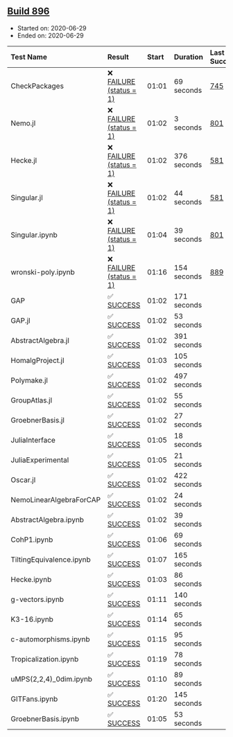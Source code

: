 ## [Build 896](https://oscarci.mathematik.uni-kl.de/job/oscar-julia-1.4/896/)

* Started on: 2020-06-29
* Ended on: 2020-06-29

| Test Name    | Result | Start | Duration | Last Success | First Failure |
|:-------------|:-------|:------|:---------|:-------------|:--------------|
| CheckPackages | ❌ [FAILURE (status = 1)](https://oscarci.mathematik.uni-kl.de/job/oscar-julia-1.4/896/artifact/logs/build-896/CheckPackages.log) | 01:01 | 69 seconds | [745](https://oscarci.mathematik.uni-kl.de/job/oscar-julia-1.4/745/) | [746](https://oscarci.mathematik.uni-kl.de/job/oscar-julia-1.4/746/) |
| Nemo.jl | ❌ [FAILURE (status = 1)](https://oscarci.mathematik.uni-kl.de/job/oscar-julia-1.4/896/artifact/logs/build-896/Nemo.jl.log) | 01:02 | 3 seconds | [801](https://oscarci.mathematik.uni-kl.de/job/oscar-julia-1.4/801/) | [802](https://oscarci.mathematik.uni-kl.de/job/oscar-julia-1.4/802/) |
| Hecke.jl | ❌ [FAILURE (status = 1)](https://oscarci.mathematik.uni-kl.de/job/oscar-julia-1.4/896/artifact/logs/build-896/Hecke.jl.log) | 01:02 | 376 seconds | [581](https://oscarci.mathematik.uni-kl.de/job/oscar-julia-1.4/581/) | [582](https://oscarci.mathematik.uni-kl.de/job/oscar-julia-1.4/582/) |
| Singular.jl | ❌ [FAILURE (status = 1)](https://oscarci.mathematik.uni-kl.de/job/oscar-julia-1.4/896/artifact/logs/build-896/Singular.jl.log) | 01:02 | 44 seconds | [581](https://oscarci.mathematik.uni-kl.de/job/oscar-julia-1.4/581/) | [582](https://oscarci.mathematik.uni-kl.de/job/oscar-julia-1.4/582/) |
| Singular.ipynb | ❌ [FAILURE (status = 1)](https://oscarci.mathematik.uni-kl.de/job/oscar-julia-1.4/896/artifact/logs/build-896/Singular.ipynb.log) | 01:04 | 39 seconds | [801](https://oscarci.mathematik.uni-kl.de/job/oscar-julia-1.4/801/) | [802](https://oscarci.mathematik.uni-kl.de/job/oscar-julia-1.4/802/) |
| wronski-poly.ipynb | ❌ [FAILURE (status = 1)](https://oscarci.mathematik.uni-kl.de/job/oscar-julia-1.4/896/artifact/logs/build-896/wronski-poly.ipynb.log) | 01:16 | 154 seconds | [889](https://oscarci.mathematik.uni-kl.de/job/oscar-julia-1.4/889/) | [890](https://oscarci.mathematik.uni-kl.de/job/oscar-julia-1.4/890/) |
| GAP | ✅ [SUCCESS](https://oscarci.mathematik.uni-kl.de/job/oscar-julia-1.4/896/artifact/logs/build-896/GAP.log) | 01:02 | 171 seconds |  |  |
| GAP.jl | ✅ [SUCCESS](https://oscarci.mathematik.uni-kl.de/job/oscar-julia-1.4/896/artifact/logs/build-896/GAP.jl.log) | 01:02 | 53 seconds |  |  |
| AbstractAlgebra.jl | ✅ [SUCCESS](https://oscarci.mathematik.uni-kl.de/job/oscar-julia-1.4/896/artifact/logs/build-896/AbstractAlgebra.jl.log) | 01:02 | 391 seconds |  |  |
| HomalgProject.jl | ✅ [SUCCESS](https://oscarci.mathematik.uni-kl.de/job/oscar-julia-1.4/896/artifact/logs/build-896/HomalgProject.jl.log) | 01:03 | 105 seconds |  |  |
| Polymake.jl | ✅ [SUCCESS](https://oscarci.mathematik.uni-kl.de/job/oscar-julia-1.4/896/artifact/logs/build-896/Polymake.jl.log) | 01:02 | 497 seconds |  |  |
| GroupAtlas.jl | ✅ [SUCCESS](https://oscarci.mathematik.uni-kl.de/job/oscar-julia-1.4/896/artifact/logs/build-896/GroupAtlas.jl.log) | 01:02 | 55 seconds |  |  |
| GroebnerBasis.jl | ✅ [SUCCESS](https://oscarci.mathematik.uni-kl.de/job/oscar-julia-1.4/896/artifact/logs/build-896/GroebnerBasis.jl.log) | 01:02 | 27 seconds |  |  |
| JuliaInterface | ✅ [SUCCESS](https://oscarci.mathematik.uni-kl.de/job/oscar-julia-1.4/896/artifact/logs/build-896/JuliaInterface.log) | 01:05 | 18 seconds |  |  |
| JuliaExperimental | ✅ [SUCCESS](https://oscarci.mathematik.uni-kl.de/job/oscar-julia-1.4/896/artifact/logs/build-896/JuliaExperimental.log) | 01:05 | 21 seconds |  |  |
| Oscar.jl | ✅ [SUCCESS](https://oscarci.mathematik.uni-kl.de/job/oscar-julia-1.4/896/artifact/logs/build-896/Oscar.jl.log) | 01:02 | 422 seconds |  |  |
| NemoLinearAlgebraForCAP | ✅ [SUCCESS](https://oscarci.mathematik.uni-kl.de/job/oscar-julia-1.4/896/artifact/logs/build-896/NemoLinearAlgebraForCAP.log) | 01:02 | 24 seconds |  |  |
| AbstractAlgebra.ipynb | ✅ [SUCCESS](https://oscarci.mathematik.uni-kl.de/job/oscar-julia-1.4/896/artifact/logs/build-896/AbstractAlgebra.ipynb.log) | 01:02 | 39 seconds |  |  |
| CohP1.ipynb | ✅ [SUCCESS](https://oscarci.mathematik.uni-kl.de/job/oscar-julia-1.4/896/artifact/logs/build-896/CohP1.ipynb.log) | 01:06 | 69 seconds |  |  |
| TiltingEquivalence.ipynb | ✅ [SUCCESS](https://oscarci.mathematik.uni-kl.de/job/oscar-julia-1.4/896/artifact/logs/build-896/TiltingEquivalence.ipynb.log) | 01:07 | 165 seconds |  |  |
| Hecke.ipynb | ✅ [SUCCESS](https://oscarci.mathematik.uni-kl.de/job/oscar-julia-1.4/896/artifact/logs/build-896/Hecke.ipynb.log) | 01:03 | 86 seconds |  |  |
| g-vectors.ipynb | ✅ [SUCCESS](https://oscarci.mathematik.uni-kl.de/job/oscar-julia-1.4/896/artifact/logs/build-896/g-vectors.ipynb.log) | 01:11 | 140 seconds |  |  |
| K3-16.ipynb | ✅ [SUCCESS](https://oscarci.mathematik.uni-kl.de/job/oscar-julia-1.4/896/artifact/logs/build-896/K3-16.ipynb.log) | 01:14 | 65 seconds |  |  |
| c-automorphisms.ipynb | ✅ [SUCCESS](https://oscarci.mathematik.uni-kl.de/job/oscar-julia-1.4/896/artifact/logs/build-896/c-automorphisms.ipynb.log) | 01:15 | 95 seconds |  |  |
| Tropicalization.ipynb | ✅ [SUCCESS](https://oscarci.mathematik.uni-kl.de/job/oscar-julia-1.4/896/artifact/logs/build-896/Tropicalization.ipynb.log) | 01:19 | 78 seconds |  |  |
| uMPS(2,2,4)_0dim.ipynb | ✅ [SUCCESS](https://oscarci.mathematik.uni-kl.de/job/oscar-julia-1.4/896/artifact/logs/build-896/uMPS-2-2-4-_0dim.ipynb.log) | 01:10 | 89 seconds |  |  |
| GITFans.ipynb | ✅ [SUCCESS](https://oscarci.mathematik.uni-kl.de/job/oscar-julia-1.4/896/artifact/logs/build-896/GITFans.ipynb.log) | 01:20 | 145 seconds |  |  |
| GroebnerBasis.ipynb | ✅ [SUCCESS](https://oscarci.mathematik.uni-kl.de/job/oscar-julia-1.4/896/artifact/logs/build-896/GroebnerBasis.ipynb.log) | 01:05 | 53 seconds |  |  |
